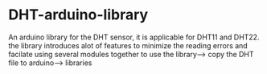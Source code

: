 # DHT-arduino-library
An arduino library for the DHT sensor, it is applicable for DHT11 and DHT22.
the library introduces alot of features to minimize the reading errors and facilate using several modules together
to use the library--> copy the DHT file to arduino--> libraries 
